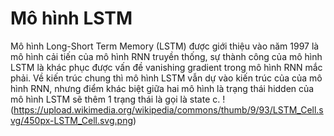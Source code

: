 # Mô hình LSTM
Mô hình Long-Short Term Memory (LSTM) được giới thiệu vào năm 1997 là mô hình cải tiến của mô hình RNN truyền thống, sự thành công của mô hình LSTM là khác phục được vấn đề vanishing gradient trong mô hình RNN mắc phải. Về kiến trúc chung thì mô hình LSTM vẫn dự vào kiến trúc của của mô hình RNN, nhưng điểm khác biệt giữa hai mô hình là trạng thái hidden của mô hình LSTM sẽ thêm 1 trạng thái là gọi là state c.
!(https://upload.wikimedia.org/wikipedia/commons/thumb/9/93/LSTM_Cell.svg/450px-LSTM_Cell.svg.png)

